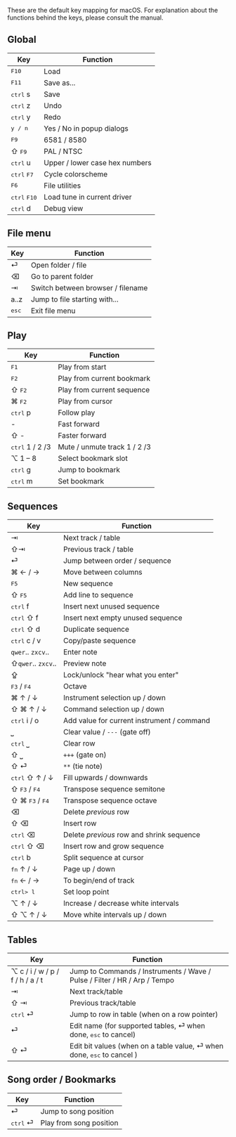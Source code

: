<!-- markdownlint-disable MD013 -->
<!-- markdownlint-disable MD033 -->

These are the default key mapping for macOS. For explanation about the
functions behind the keys, please consult the manual.

## Global

| Key                            | Function                       |
| ------------------------------ | ------------------------------ |
| <kbd>F10</kbd>                 | Load                           |
| <kbd>F11</kbd>                 | Save as...                     |
| <kbd>ctrl</kbd> s              | Save                           |
| <kbd>ctrl</kbd> z              | Undo                           |
| <kbd>ctrl</kbd> y              | Redo                           |
| <kbd>y / n </kbd>              | Yes / No in popup dialogs      |
| <kbd>F9</kbd>                  | 6581 / 8580                    |
| &#8679; <kbd>F9</kbd>          | PAL / NTSC                     |
| <kbd>ctrl</kbd> u              | Upper / lower case hex numbers |
| <kbd>ctrl</kbd> <kbd>F7</kbd>  | Cycle colorscheme              |
| <kbd>F6</kbd>                  | File utilities                 |
| <kbd>ctrl</kbd> <kbd>F10</kbd> | Load tune in current driver    |
| <kbd>ctrl</kbd> d              | Debug view                     |

## File menu

| Key            | Function                          |
| -------------- | --------------------------------- |
| &#9166;        | Open folder / file                |
| &#9003;        | Go to parent folder               |
| &#8677;        | Switch between browser / filename |
| a..z           | Jump to file starting with...     |
| <kbd>esc</kbd> | Exit file menu                    |

## Play

| Key                      | Function                     |
| ------------------------ | ---------------------------- |
| <kbd>F1</kbd>            | Play from start              |
| <kbd>F2</kbd>            | Play from current bookmark   |
| &#8679; <kbd>F2</kbd>    | Play from current sequence   |
| &#8984; <kbd>F2</kbd>    | Play from cursor             |
| <kbd>ctrl</kbd> p        | Follow play                  |
| -                        | Fast forward                 |
| &#8679; -                | Faster forward               |
| <kbd>ctrl</kbd> 1 / 2 /3 | Mute / unmute track 1 / 2 /3 |
| &#8997; 1 &ndash; 8      | Select bookmark slot         |
| <kbd>ctrl</kbd> g        | Jump to bookmark             |
| <kbd>ctrl</kbd> m        | Set bookmark                 |

## Sequences

| Key                                           | Function                                   |
| --------------------------------------------- | ------------------------------------------ |
| &#8677;                                       | Next track / table                         |
| &#8679;&#8677;                                | Previous track / table                     |
| &#9166;                                       | Jump between order / sequence              |
| &#8984; &larr; / &rarr;                       | Move between columns                       |
| <kbd>F5</kbd>                                 | New sequence                               |
| &#8679; <kbd>F5</kbd>                         | Add line to sequence                       |
| <kbd>ctrl</kbd> f                             | Insert next unused sequence                |
| <kbd>ctrl</kbd> &#8679; f                     | Insert next empty unused sequence          |
| <kbd>ctrl</kbd> &#8679; d                     | Duplicate sequence                         |
| <kbd>ctrl</kbd> c / v                         | Copy/paste sequence                        |
| `qwer`.. `zxcv`..                             | Enter note                                 |
| &#8679;`qwer`.. `zxcv`..                      | Preview note                               |
| &#8682;                                       | Lock/unlock "hear what you enter"          |
| <kbd>F3</kbd> / <kbd>F4</kbd>                 | Octave                                     |
| &#8984; &uarr; / &darr;                       | Instrument selection up / down             |
| &#8679; &#8984; &uarr; / &darr;               | Command selection up / down                |
| <kbd>ctrl</kbd> i / o                         | Add value for current instrument / command |
| &bbrk;                                        | Clear value / `---` (gate off)             |
| <kbd>ctrl</kbd> &bbrk;                        | Clear row                                  |
| &#8679; &bbrk;                                | `+++` (gate on)                            |
| &#8679; &#9166;                               | `**` (tie note)                            |
| <kbd>ctrl</kbd> &#8679; &uarr; / &darr;       | Fill upwards / downwards                   |
| &#8679; <kbd>F3</kbd> / <kbd>F4</kbd>         | Transpose sequence semitone                |
| &#8679; &#8984; <kbd>F3</kbd> / <kbd>F4</kbd> | Transpose sequence octave                  |
| &#9003;                                       | Delete _previous_ row                      |
| &#8679; &#9003;                               | Insert row                                 |
| <kbd>ctrl</kbd> &#9003;                       | Delete _previous_ row and shrink sequence  |
| <kbd>ctrl</kbd> &#8679; &#9003;               | Insert row and grow sequence               |
| <kbd>ctrl</kbd> b                             | Split sequence at cursor                   |
| <kbd>fn</kbd> &uarr; / &darr;                 | Page up / down                             |
| <kbd>fn</kbd> &larr; / &rarr;                 | To begin/end of track                      |
| <kbd>ctrl> l                                  | Set loop point                             |
| &#8997; &uarr; / &darr;                       | Increase / decrease white intervals        |
| &#8679; &#8997; &uarr; / &darr;               | Move white intervals up / down             |

## Tables

| Key                                   | Function                                                                              |
| ------------------------------------- | ------------------------------------------------------------------------------------- |
| &#8997; c / i / w / p / f / h / a / t | Jump to Commands / Instruments / Wave / Pulse / Filter / HR / Arp / Tempo             |
| &#8677;                               | Next track/table                                                                      |
| &#8679; &#8677;                       | Previous track/table                                                                  |
| <kbd>ctrl</kbd> &#9166;               | Jump to row in table (when on a row pointer)                                          |
| &#9166;                               | Edit name (for supported tables, &#9166; when done, <kbd>esc</kbd> to cancel)         |
| &#8679; &#9166;                       | Edit bit values (when on a table value, &#9166; when done, <kbd>esc</kbd> to cancel ) |

## Song order / Bookmarks

| Key                     | Function                |
| ----------------------- | ----------------------- |
| &#9166;                 | Jump to song position   |
| <kbd>ctrl</kbd> &#9166; | Play from song position |

